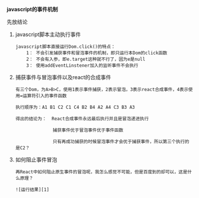 **javascript的事件机制**

先放结论
 1. javascript脚本主动执行事件

        javascript脚本直接运行Dom.click()的特点：
            1： 不会引发捕获事件和冒泡事件的机制，即只运行本Dom的click函数
            2： 不会有入参，即e.target这种就不行了，因为e是null
            3： 使用addEventLinstener加入的监听事件不会执行
 2. 捕获事件与冒泡事件以及react的合成事件

        有三个Dom，为A>B>C，使用1表示事件捕获，2表示冒泡，3表示react合成事件，4表示使用=运算符引入的事件函数

        执行顺序为：A1 B1 C2 C1 C4 B2 B4 A2 A4 C3 B3 A3

        得出的结论为：  React合成事件永远最后执行并且是冒泡递进执行

                      捕获事件优于冒泡事件优于事件函数

                      只有再成功捕获的时候冒泡事件才会优于捕获事件，所以第三个执行的是C2？

 3. 如何阻止事件冒泡

        再React中如何阻止原生事件的冒泡呢，我怎么感觉不可能，但是百度到的却可以，这是什么原理？

        ![运行结果][1]


  [1]: https://github.com/1409070209/demo/blob/master/src/component/Event/DEMO.png